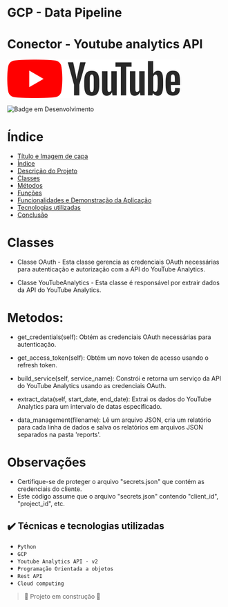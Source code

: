 # GCP - Data Pipeline
# Conector - Youtube analytics API 

![Youtube Logo](https://github.com/Tudolin/gcp-pipeline/blob/main/img/ytb-logo.png)

![Badge em Desenvolvimento](http://img.shields.io/static/v1?label=STATUS&message=EM%20DESENVOLVIMENTO&color=GREEN&style=for-the-badge)



# Índice 

* [Título e Imagem de capa](#Título-e-Imagem-de-capa)
* [Índice](#índice)
* [Descrição do Projeto](#descrição-do-projeto)
* [Classes](#classes)
* [Métodos](#metodos)
* [Funções](#funções)
* [Funcionalidades e Demonstração da Aplicação](#funcionalidades-e-demonstração-da-aplicação)
* [Tecnologias utilizadas](#tecnologias-utilizadas)
* [Conclusão](#conclusão)


# Classes
* Classe OAuth -
Esta classe gerencia as credenciais OAuth necessárias para autenticação e autorização com a API do YouTube Analytics.

* Classe YouTubeAnalytics - 
Esta classe é responsável por extrair dados da API do YouTube Analytics.

# Metodos:

* get_credentials(self): Obtém as credenciais OAuth necessárias para autenticação.

* get_access_token(self): Obtém um novo token de acesso usando o refresh token.

* build_service(self, service_name): Constrói e retorna um serviço da API do YouTube Analytics usando as credenciais OAuth.

* extract_data(self, start_date, end_date): Extrai os dados do YouTube Analytics para um intervalo de datas especificado.

* data_management(filename): Lê um arquivo JSON, cria um relatório para cada linha de dados e salva os relatórios em arquivos JSON separados na pasta 'reports'.

# Observações 
* Certifique-se de proteger o arquivo "secrets.json" que contém as credenciais do cliente.
* Este código assume que o arquivo "secrets.json" contendo "client_id", "project_id", etc.


## ✔️ Técnicas e tecnologias utilizadas

- ``Python``
- ``GCP``
- ``Youtube Analytics API - v2``
- ``Programação Orientada a objetos``
- ``Rest API``
- ``Cloud computing``

> :construction: Projeto em construção :construction:
